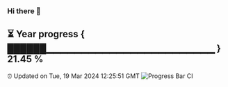 ### Hi there 👋
⏳ Year progress { ██████▁▁▁▁▁▁▁▁▁▁▁▁▁▁▁▁▁▁▁▁▁▁▁▁ } 21.45 %
---
⏰ Updated on Tue, 19 Mar 2024 12:25:51 GMT
![Progress Bar CI](https://github.com/liununu/liununu/workflows/Progress%20Bar%20CI/badge.svg)
